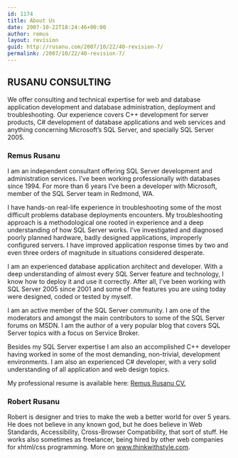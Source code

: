 ```yaml
---
id: 1174
title: About Us
date: 2007-10-22T18:24:46+00:00
author: remus
layout: revision
guid: http://rusanu.com/2007/10/22/40-revision-7/
permalink: /2007/10/22/40-revision-7/
---
```

## RUSANU CONSULTING

We offer consulting and technical expertise for web and database application development and database administration, deployment and troubleshooting. Our experience covers C++ development for server products, C# development of database applications and web services and anything concerning Microsoft&#8217;s SQL Server, and specially SQL Server 2005.

### Remus Rusanu

I am an independent consultant offering SQL Server development and administration services. I&#8217;ve been working professionally with databases since 1994. For more than 6 years I&#8217;ve been a developer with Microsoft, member of the SQL Server team in Redmond, WA.

I have hands-on real-life experience in troubleshooting some of the most difficult problems database deployments encounters. My troubleshooting approach is a methodological one rooted in experience and a deep understanding of how SQL Server works. I&#8217;ve investigated and diagnosed poorly planned hardware, badly designed applications, improperly configured servers. I have improved application response times by two and even three orders of magnitude in situations considered desperate.

I am an experienced database application architect and developer. With a deep understanding of almost every SQL Server feature and technology, I know how to deploy it and use it correctly. After all, I&#8217;ve been working with SQL Server 2005 since 2001 and some of the features you are using today were designed, coded or tested by myself.

I am an active member of the SQL Server community. I am one of the moderators and amongst the main contributors to some of the SQL Server forums on MSDN. I am the author of a very popular blog that covers SQL Server topics with a focus on Service Broker.

Besides my SQL Server expertise I am also an accomplished C++ developer having worked in some of the most demanding, non-trivial, development environments. I am also an experienced C# developer, with a very solid understanding of all application and web design topics.

My professional resume is available here: <a title="Remus Rusanu CV" href="http://test.rusanu.com/wp-content/uploads/2007/11/remus-rusanu-cv.pdf" target="_blank">Remus Rusanu CV.</a>



### Robert Rusanu

Robert is designer and tries to make the web a better world for over 5 years. He does not believe in any known god, but he does believe in Web Standards, Accessibility, Cross-Browser Compatibility, that sort of stuff. He works also sometimes as freelancer, being hired by other web companies for xhtml/css programming. More on <a href="http://www.thinkwithstyle.com" target="_blank">www.thinkwithstyle.com</a>.